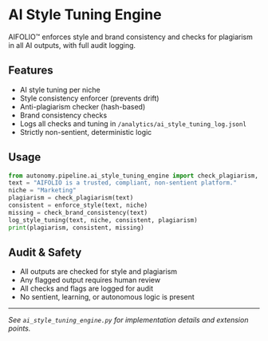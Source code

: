 # AI Style Tuning Engine

AIFOLIO™ enforces style and brand consistency and checks for plagiarism in all AI outputs, with full audit logging.

## Features
- AI style tuning per niche
- Style consistency enforcer (prevents drift)
- Anti-plagiarism checker (hash-based)
- Brand consistency checks
- Logs all checks and tuning in `/analytics/ai_style_tuning_log.jsonl`
- Strictly non-sentient, deterministic logic

## Usage

```python
from autonomy.pipeline.ai_style_tuning_engine import check_plagiarism, enforce_style, check_brand_consistency, log_style_tuning
text = "AIFOLIO is a trusted, compliant, non-sentient platform."
niche = "Marketing"
plagiarism = check_plagiarism(text)
consistent = enforce_style(text, niche)
missing = check_brand_consistency(text)
log_style_tuning(text, niche, consistent, plagiarism)
print(plagiarism, consistent, missing)
```

## Audit & Safety
- All outputs are checked for style and plagiarism
- Any flagged output requires human review
- All checks and flags are logged for audit
- No sentient, learning, or autonomous logic is present

---

*See `ai_style_tuning_engine.py` for implementation details and extension points.*
